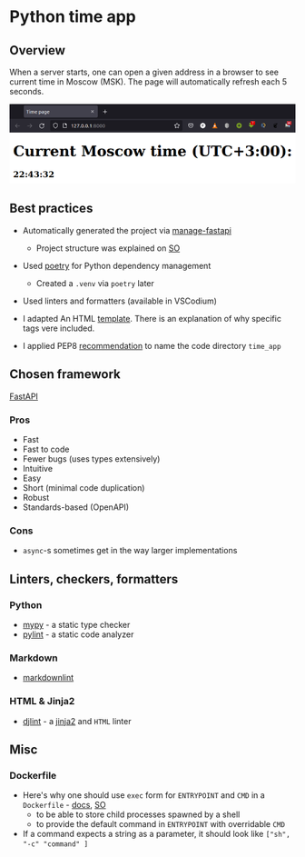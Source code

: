 # Python time app

## Overview

When a server starts, one can open a given address in a browser to see current time in Moscow (MSK). The page will automatically refresh each 5 seconds.

![demo](README/demo.png)

## Best practices

- Automatically generated the project via [manage-fastapi](https://github.com/ycd/manage-fastapi)
  - Project structure was explained on [SO](https://stackoverflow.com/a/64987404)

- Used [poetry](https://python-poetry.org/) for Python dependency management
  - Created a `.venv` via `poetry` later

- Used linters and formatters (available in VSCodium)

- I adapted An HTML [template](https://www.freecodecamp.org/news/html-starter-template-a-basic-html5-boilerplate-for-index-html/). There is an explanation of why specific tags vere included.

- I applied PEP8 [recommendation](https://peps.python.org/pep-0008/#package-and-module-names) to name the code directory `time_app`

## Chosen framework

[FastAPI](https://fastapi.tiangolo.com/)

### Pros

- Fast
- Fast to code
- Fewer bugs (uses types extensively)
- Intuitive
- Easy
- Short (minimal code duplication)
- Robust
- Standards-based (OpenAPI)

### Cons

- `async`-s sometimes get in the way
 larger implementations

## Linters, checkers, formatters

### Python

- [mypy](https://github.com/python/mypy) - a static type checker
- [pylint](https://github.com/PyCQA/pylint) - a static code analyzer

### Markdown

- [markdownlint](https://github.com/DavidAnson/markdownlint)

### HTML & Jinja2

- [djlint](https://www.djlint.com/) - a [jinja2](https://jinja.palletsprojects.com/en/3.1.x/templates/) and `HTML` linter

## Misc

### Dockerfile

- Here's why one should use `exec` form for `ENTRYPOINT` and `CMD` in a `Dockerfile` - [docs](https://docs.docker.com/engine/reference/builder/#exec-form-entrypoint-example), [SO](https://stackoverflow.com/a/72444233)
  - to be able to store child processes spawned by a shell
  - to provide the default command in `ENTRYPOINT` with overridable `CMD`
- If a command expects a string as a parameter, it should look like `["sh", "-c" "command" ]`
